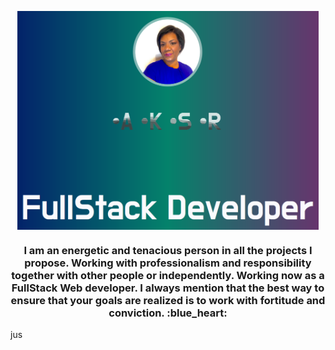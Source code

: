 
<p align="center">
    <img src="/myFolder/aksr.png" height="350px" title="hover text" align="center">
</p>
  <h3 align="center">
  I am an energetic and tenacious person in all the projects I propose. Working with professionalism and responsibility together with other people or independently. Working now as a FullStack Web developer. I always mention that the best way to ensure that your goals are realized is to work with fortitude and conviction. :blue_heart:
  </h3>

jus